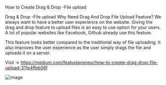 How to Create Drag & Drop -File upload

Drag & Drop -File upload
Why Need Drag And Drop File Upload Feature?
We always want to have a better user experience on the website. Giving the drag and drop feature to upload files is an easy to use option for your users. A lot of popular websites like Facebook, Github already use this feature.

This feature looks better compared to the traditional way of file uploading. It also improves the user experience as the user simply drags the file and uploads it on a server. 

Visit -> https://medium.com/featurepreneur/how-to-create-drag-drop-file-upload-311e4ffeb56f


![image](https://user-images.githubusercontent.com/82393502/215390781-043c9db7-a5b8-40b3-be3f-2e4ece2b7097.png)

